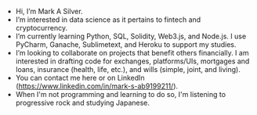 - Hi, I’m Mark A Silver.
- I’m interested in data science as it pertains to fintech and cryptocurrency.
- I’m currently learning Python, SQL, Solidity, Web3.js, and Node.js. I use PyCharm, Ganache, Sublimetext, and Heroku to support my studies.
- I’m looking to collaborate on projects that benefit others financially. I am interested in drafting code for exchanges, platforms/UIs, mortgages and loans, insurance (health,   life, etc.), and wills (simple, joint, and living).  
- You can contact me here or on LinkedIn (https://www.linkedin.com/in/mark-s-ab9199211/).
- When I'm not programming and learning to do so, I'm listening to progressive rock and studying Japanese.

<!---
SilverMarkA/SilverMarkA is a special repository because its `README.md` (this file) appears on your GitHub profile.
You can click the Preview link to take a look at your changes.
--->
